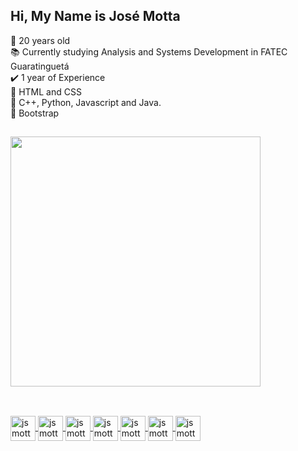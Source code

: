 ## Hi, My Name is José Motta
🥳 20 years old
<br>
📚 Currently studying Analysis and Systems Development in FATEC Guaratinguetá
<br>
✔️ 1 year of Experience 
<br>
🌱 HTML and CSS
<br>
🌱 C++, Python, Javascript and Java.
<br>
🌱 Bootstrap



##

<div>
  <a href="https:github.com/jsmotta">
  <img height="400px" src="https://github-readme-stats.vercel.app/api/top-langs/?username=jsmotta&langs-count=16&theme=dark"     
</div>
    
##
    
<div style="display:inline; cursor:default;"><br>
  <img align="center" alt="jsmotta-cpp" height="40" width="40" src="https://cdn.jsdelivr.net/gh/devicons/devicon/icons/cplusplus/cplusplus-original.svg">
  <img align="center" alt="jsmotta-html5" height="40" width="40" src="https://cdn.jsdelivr.net/gh/devicons/devicon/icons/html5/html5-original.svg">
  <img align="center" alt="jsmotta-css3" height="40" width="40" src="https://cdn.jsdelivr.net/gh/devicons/devicon/icons/css3/css3-original.svg">  
  <img align="center" alt="jsmotta-python" height="40" width="40" src="https://cdn.jsdelivr.net/gh/devicons/devicon/icons/python/python-original.svg">
  <img align="center" alt="jsmotta-java" height="40" width="40" src="https://cdn.jsdelivr.net/gh/devicons/devicon/icons/java/java-original-wordmark.svg">
  <img align="center" alt="jsmotta-javascript" height="40" width="40" src="https://cdn.jsdelivr.net/gh/devicons/devicon/icons/javascript/javascript-original.svg">
  <img align="center" alt="jsmotta-php" height="40" width="40" src="https://cdn.jsdelivr.net/gh/devicons/devicon/icons/php/php-plain.svg">
  
  
</div>  
    
##
<!--<div style="display:inline">    
  <a href="https://www.linkedin.com/in/jos%C3%A9-reynaldo-motta-dos-reis-02a998221/" target="blank"><img src="https://img.shields.io/badge/LinkedIn-0077B5?style=for-the-badge&logo=linkedin&logoColor=white&backgroundColor=white" target="_blank" ></a> 
  <a href="#" target="_blank"><img src="https://img.shields.io/badge/Instagram-E4405F?style=for-the-badge&logo=instagram&logoColor=white"></a> 
  <a href="#" target="_blank"><img src="https://img.shields.io/badge/Telegram-2CA5E0?style=for-the-badge&logo=telegram&logoColor=white"></a>
  <a href="#" target="_blank"><img src="https://img.shields.io/badge/Gmail-D14836?style=for-the-badge&logo=gmail&logoColor=white"></a>    
  <a href="#" target="_blank"><img src="https://img.shields.io/badge/YouTube-FF0000?style=for-the-badge&logo=youtube&logoColor=white"></a>     
</div> -->
